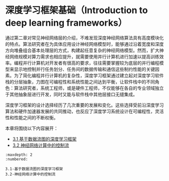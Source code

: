 <!--Copyright © Microsoft Corporation. All rights reserved.
  适用于[License](https://github.com/microsoft/AI-System/blob/main/LICENSE)版权许可-->

# 深度学习框架基础（Introduction to deep learning frameworks）



通过第二章对常见神经网络层的介绍，不难发现深度神经网络算法具有高度模块化的特点。算法研究者在为具体应用设计神经网络模型时，能够通过沿着宽度和深度方向堆叠组合基本处理层的方式，构建起任意复杂的神经网络模型。然而，扩大神经网络规模对算力需求也相应提升，就需要使用并行计算机进行加速以提高训练效率。编程并行计算机对开发者有很高的要求，往往需要掌握较为底层的并行编程模型来显示地控制并行任务划分、任务间的数据传输和通信这些制约性能的关键因素。为了简化编程并行计算机的复杂性，深度学习框架通过建立起对深度学习软件栈的分层抽象，力图在可编程性和系统性能之间达到平衡，让软件栈中的不同角色：算法研究者，系统工程师，或是硬件工程师，不仅能够在各自的专业领域独立于其他抽象层进行开发，同时又能与软件栈中其他层接口无缝集成。

深度学习框架的设计选择经历了几次重要的发展和变化。这些选择受前沿深度学习算法和硬件加速器发展的共同推动，也反应了深度学习系统设计在可编程性，灵活性和性能之间的不断权衡。



本章将围绕以下内容展开：

- [3.1 基于数据流图的深度学习框架](3.1-基于数据流图的深度学习框架.md)
- [3.2 神经网络计算中的控制流](3.2-神经网络计算中的控制流.md)

```toc
:maxdepth: 2
:numbered:

3.1-基于数据流图的深度学习框架
3.2-神经网络计算中的控制流
```
    